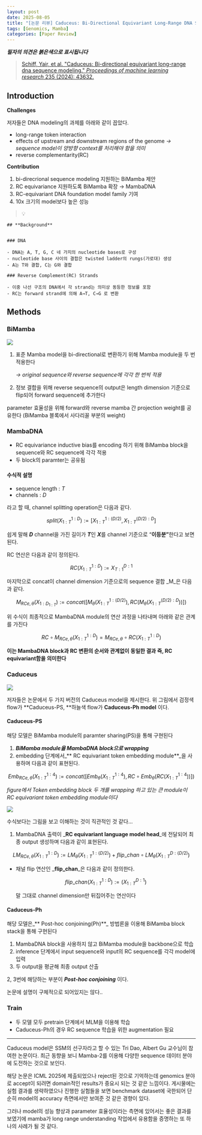 ```yaml
---
layout: post
date: 2025-08-05
title: "[논문 리뷰] Caduceus: Bi-Directional Equivariant Long-Range DNA Sequence Modeling"
tags: [Genomics, Mamba]
categories: [Paper Review]
---
```


<span class="notion-red">_**필자의 의견은 붉은색으로 표시됩니다**_</span>


> [Schiff, Yair, et al. "Caduceus: Bi-directional equivariant long-range dna sequence modeling." ](https://pmc.ncbi.nlm.nih.gov/articles/PMC12189541/)[_Proceedings of machine learning research_](https://pmc.ncbi.nlm.nih.gov/articles/PMC12189541/)[ 235 (2024): 43632.](https://pmc.ncbi.nlm.nih.gov/articles/PMC12189541/)



## Introduction


**Challenges**


저자들은 DNA modeling의 과제를 아래와 같이 꼽았다.

- long-range token interaction
- effects of upstream and downstream regions of the genome 
_→ sequence model이 양방향 context를 처리해야 함을 의미_
- reverse complementarity(RC)

**Contribution**

1. bi-direcrional sequence modeling 지원하는 BiMamba 제안
1. RC equivariance 지원하도록 BiMamba 확장 → MambaDNA
1. RC-equivariant DNA foundation model family 기여
1. 10x 크기의 model보다 높은 성능

> 💡 


	## **Background**


	### DNA

	- DNA는 A, T, G, C 네 가지의 nucleotide bases로 구성
	- nucleotide base 사이의 결합은 twisted ladder의 rungs(가로대) 생성
	- A는 T와 결합, C는 G와 결합

	### Reverse Complement(RC) Strands

	- 이중 나선 구조의 DNA에서 각 strand는 의미상 동등한 정보를 포함
	- RC는 forward strand에 의해 A→T, C→G 로 변환


## Methods



### BiMamba


![](https://prod-files-secure.s3.us-west-2.amazonaws.com/542b861c-36a8-4051-84e5-8804b6728dba/2c247d59-7815-4980-99f0-8f0d21f445a7/image.png?X-Amz-Algorithm=AWS4-HMAC-SHA256&X-Amz-Content-Sha256=UNSIGNED-PAYLOAD&X-Amz-Credential=ASIAZI2LB4663EN4DCTB%2F20251004%2Fus-west-2%2Fs3%2Faws4_request&X-Amz-Date=20251004T050105Z&X-Amz-Expires=3600&X-Amz-Security-Token=IQoJb3JpZ2luX2VjELz%2F%2F%2F%2F%2F%2F%2F%2F%2F%2FwEaCXVzLXdlc3QtMiJGMEQCIAmYyuRM6va0aHTmm96wa2sWGfsyhH5pgxSfZWwRYctUAiBeXWwBVSbroZllU9N67%2B%2Buzw8Cip4K3FIWvnOhXdIavCr%2FAwhVEAAaDDYzNzQyMzE4MzgwNSIMyr9oCwIKGcXSrL5yKtwDaKEFMWrPYEf1a%2FVNF%2BWfp0FYItGYQWhG6Q2qu3E%2FVjrlIEHVd0YboS04NVw31agycSsf6mrjuv%2BAAf1iGFmt8qxerP8vOjtwfLb3kgUQJ9uPFv3wdWCItCm4ppfF6LdXC6r%2ByOZdDY1LYjJPZ2YAFli3IpNq%2FxzgvZEJ6XRrAUvIivwJnEDrQnrxwi90Gs8FEDQb8fCJ%2F3T1e7qrMRYQnZvYUqyAde2QV1C1y4VeWrpwDqs7I1RDjvNWrdVxwuMlD1%2B0kN1OkERxQgy1gyeCM9PKSHQ2CuFaSqy%2FPNuF7uw6DCFy%2Fzv0zCBLjbu3C9S2YaZrTUi9MzdGfX1147GOgsAUwKtsI1BRhgEEeKZWco4rqSZnv6qzHjmSTHxpf8UOAR0DLM7pBNfdY2m0lsNAVAa6k3LSeAVCrd1JBs6475EQ5y0Dc%2B7purrirFaAJ6XnL%2BjXhq88mEEYfZJDw%2BKNVeNrGSlRENTqzCiUPFuxXpUfARq%2FeEye%2FV1Pt6WX80YcPTveq%2BWTNRyY5w2AXlIxL1HTFJFH6q0MJfjpGf7Xzq1Cx5VvDl0CqkTjrjM4aDscfcBBbxCB3SgJd5Mst0c2IRTXoN8gECPGDI1UX4fuDTHEWQ22heGe5cjkbdIwwr6CxwY6pgEzklGMfszexOVgj5gJHHwDNu%2F8D3PdTDmqyOuaDzLwaZ7eRLfS1ELdTBbC5MIRF7jc0gWzhEHS5RyNbGL1GQ9R%2FflBMiEteDLe4wLgIisrBqf0q3OrEFc%2FIiNrQe7lYo11TZlQZDQnKMYfztFZGoiZwJO1E1kxFDOIoz89Ptey%2FVAXS6OCynEVJN%2B5qgrGm17WCDQCsbH%2BcaDKGNltiB37YwL5aaEm&X-Amz-Signature=5187e7c5d51a662820c803b034e7f154e560198cce7d775d013d70d91d031cc0&X-Amz-SignedHeaders=host&x-amz-checksum-mode=ENABLED&x-id=GetObject)

1. 표준 Mamba model을 bi-directional로 변환하기 위해 Mamba module을 두 번 적용한다

	_→ original sequence와 reverse sequence에 각각 한 번씩 적용_

1. 정보 결합을 위해 reverse sequence의 output은 length dimension 기준으로 flip되어 forward sequence에 추가한다

parameter 효율성을 위해 forward와 reverse mamba 간 projection weight를 공유한다 (BiMamba 블록에서 사다리꼴 부분의 weight)



### MambaDNA

- RC equivariance inductive bias를 encoding 하기 위해 BiMamba block을 sequence와 RC sequence에 각각 적용
- 두 block의 paramter는 공유됨


#### 수식적 설명

- sequence length : _T_
- channels : _D_

라고 할 때,  channel splitting operation은 다음과 같다.


$$
split(X^{1:D}_{1:T}):=[X^{1:(D/2)}_{1:T},X^{(D/2):D}_{1:T}]
$$


<span class="notion-red">쉽게 말해 </span><span class="notion-red">_**D**_</span><span class="notion-red"> channel을 가진 길이가 </span><span class="notion-red">_**T**_</span><span class="notion-red">인 </span><span class="notion-red">_**X**_</span><span class="notion-red">를 channel 기준으로 “</span><span class="notion-red">**이등분”**</span><span class="notion-red">한다고 보면 된다.</span>


RC 연산은 다음과 같이 정의된다.


$$
RC(X^{1:D}_{1:T}):=X^{D:1}_{T:1}
$$


마지막으로 concat이 channel dimension 기준으로의 sequence 결합 _M_은 다음과 같다.


$$
M_{RCe,\theta}(X_{1:D_{1:T}}):=concat([M_{\theta}(X^{1:(D/2)}_{1:T}),RC(M_{\theta}(X^{(D/2):D}_{1:T}))])
$$


위 수식이 최종적으로 MambaDNA module의 연산 과정을 나타내며 아래와 같은 관계를 가진다


$$
RC\circ M_{RCe,\theta}(X^{1:D}_{1:T}) = M_{RCe,\theta} \circ RC(X^{1:D}_{1:T})
$$


**이는 MambaDNA block과 RC 변환의 순서와 관계없이 동일한 결과 즉, RC equivariant함을 의미한다**



### Caduceus


![](https://prod-files-secure.s3.us-west-2.amazonaws.com/542b861c-36a8-4051-84e5-8804b6728dba/f94a60d7-8145-473b-aef9-7c68d3ec604a/image.png?X-Amz-Algorithm=AWS4-HMAC-SHA256&X-Amz-Content-Sha256=UNSIGNED-PAYLOAD&X-Amz-Credential=ASIAZI2LB4663EN4DCTB%2F20251004%2Fus-west-2%2Fs3%2Faws4_request&X-Amz-Date=20251004T050105Z&X-Amz-Expires=3600&X-Amz-Security-Token=IQoJb3JpZ2luX2VjELz%2F%2F%2F%2F%2F%2F%2F%2F%2F%2FwEaCXVzLXdlc3QtMiJGMEQCIAmYyuRM6va0aHTmm96wa2sWGfsyhH5pgxSfZWwRYctUAiBeXWwBVSbroZllU9N67%2B%2Buzw8Cip4K3FIWvnOhXdIavCr%2FAwhVEAAaDDYzNzQyMzE4MzgwNSIMyr9oCwIKGcXSrL5yKtwDaKEFMWrPYEf1a%2FVNF%2BWfp0FYItGYQWhG6Q2qu3E%2FVjrlIEHVd0YboS04NVw31agycSsf6mrjuv%2BAAf1iGFmt8qxerP8vOjtwfLb3kgUQJ9uPFv3wdWCItCm4ppfF6LdXC6r%2ByOZdDY1LYjJPZ2YAFli3IpNq%2FxzgvZEJ6XRrAUvIivwJnEDrQnrxwi90Gs8FEDQb8fCJ%2F3T1e7qrMRYQnZvYUqyAde2QV1C1y4VeWrpwDqs7I1RDjvNWrdVxwuMlD1%2B0kN1OkERxQgy1gyeCM9PKSHQ2CuFaSqy%2FPNuF7uw6DCFy%2Fzv0zCBLjbu3C9S2YaZrTUi9MzdGfX1147GOgsAUwKtsI1BRhgEEeKZWco4rqSZnv6qzHjmSTHxpf8UOAR0DLM7pBNfdY2m0lsNAVAa6k3LSeAVCrd1JBs6475EQ5y0Dc%2B7purrirFaAJ6XnL%2BjXhq88mEEYfZJDw%2BKNVeNrGSlRENTqzCiUPFuxXpUfARq%2FeEye%2FV1Pt6WX80YcPTveq%2BWTNRyY5w2AXlIxL1HTFJFH6q0MJfjpGf7Xzq1Cx5VvDl0CqkTjrjM4aDscfcBBbxCB3SgJd5Mst0c2IRTXoN8gECPGDI1UX4fuDTHEWQ22heGe5cjkbdIwwr6CxwY6pgEzklGMfszexOVgj5gJHHwDNu%2F8D3PdTDmqyOuaDzLwaZ7eRLfS1ELdTBbC5MIRF7jc0gWzhEHS5RyNbGL1GQ9R%2FflBMiEteDLe4wLgIisrBqf0q3OrEFc%2FIiNrQe7lYo11TZlQZDQnKMYfztFZGoiZwJO1E1kxFDOIoz89Ptey%2FVAXS6OCynEVJN%2B5qgrGm17WCDQCsbH%2BcaDKGNltiB37YwL5aaEm&X-Amz-Signature=3f0edde0d49d7df97c49fdb9abdd2bd7a16ed11765590f33b288c855b94bcc0c&X-Amz-SignedHeaders=host&x-amz-checksum-mode=ENABLED&x-id=GetObject)


저자들은 논문에서 두 가지 버전의 Caduceus model을 제시한다. 위 그림에서 검정색 flow가 **Caduceus-PS, **하늘색 flow가 **Caduceus-Ph model** 이다.



#### Caduceus-PS


해당 모델은 BiMamba module의 paramter sharing(PS)을 통해 구현된다

1. _**BiMamba module을 MambaDNA block으로 wrapping**_
1. embedding 단계에서_** RC equivariant token embedding module**_을 사용하며 다음과 같이 표현된다.

$$
Emb_{RCe,\theta}(X^{1:4}_{1:T}):=concat([Emb_{\theta}(X^{1:4}_{1:T}),RC \circ Emb_{\theta}(RC(X^{1:4}_{1:T}))])
$$


_figure에서 Token embedding block 두 개를 wrapping 하고 있는 큰 module이 RC equivariant token embedding module이다_


![](https://prod-files-secure.s3.us-west-2.amazonaws.com/542b861c-36a8-4051-84e5-8804b6728dba/b175e4da-71eb-4e91-8c23-a06dabe673c9/image.png?X-Amz-Algorithm=AWS4-HMAC-SHA256&X-Amz-Content-Sha256=UNSIGNED-PAYLOAD&X-Amz-Credential=ASIAZI2LB4663EN4DCTB%2F20251004%2Fus-west-2%2Fs3%2Faws4_request&X-Amz-Date=20251004T050105Z&X-Amz-Expires=3600&X-Amz-Security-Token=IQoJb3JpZ2luX2VjELz%2F%2F%2F%2F%2F%2F%2F%2F%2F%2FwEaCXVzLXdlc3QtMiJGMEQCIAmYyuRM6va0aHTmm96wa2sWGfsyhH5pgxSfZWwRYctUAiBeXWwBVSbroZllU9N67%2B%2Buzw8Cip4K3FIWvnOhXdIavCr%2FAwhVEAAaDDYzNzQyMzE4MzgwNSIMyr9oCwIKGcXSrL5yKtwDaKEFMWrPYEf1a%2FVNF%2BWfp0FYItGYQWhG6Q2qu3E%2FVjrlIEHVd0YboS04NVw31agycSsf6mrjuv%2BAAf1iGFmt8qxerP8vOjtwfLb3kgUQJ9uPFv3wdWCItCm4ppfF6LdXC6r%2ByOZdDY1LYjJPZ2YAFli3IpNq%2FxzgvZEJ6XRrAUvIivwJnEDrQnrxwi90Gs8FEDQb8fCJ%2F3T1e7qrMRYQnZvYUqyAde2QV1C1y4VeWrpwDqs7I1RDjvNWrdVxwuMlD1%2B0kN1OkERxQgy1gyeCM9PKSHQ2CuFaSqy%2FPNuF7uw6DCFy%2Fzv0zCBLjbu3C9S2YaZrTUi9MzdGfX1147GOgsAUwKtsI1BRhgEEeKZWco4rqSZnv6qzHjmSTHxpf8UOAR0DLM7pBNfdY2m0lsNAVAa6k3LSeAVCrd1JBs6475EQ5y0Dc%2B7purrirFaAJ6XnL%2BjXhq88mEEYfZJDw%2BKNVeNrGSlRENTqzCiUPFuxXpUfARq%2FeEye%2FV1Pt6WX80YcPTveq%2BWTNRyY5w2AXlIxL1HTFJFH6q0MJfjpGf7Xzq1Cx5VvDl0CqkTjrjM4aDscfcBBbxCB3SgJd5Mst0c2IRTXoN8gECPGDI1UX4fuDTHEWQ22heGe5cjkbdIwwr6CxwY6pgEzklGMfszexOVgj5gJHHwDNu%2F8D3PdTDmqyOuaDzLwaZ7eRLfS1ELdTBbC5MIRF7jc0gWzhEHS5RyNbGL1GQ9R%2FflBMiEteDLe4wLgIisrBqf0q3OrEFc%2FIiNrQe7lYo11TZlQZDQnKMYfztFZGoiZwJO1E1kxFDOIoz89Ptey%2FVAXS6OCynEVJN%2B5qgrGm17WCDQCsbH%2BcaDKGNltiB37YwL5aaEm&X-Amz-Signature=54619b2336ad9fc3c3662be968de02095d0993142ea8604b66a6db108f32d980&X-Amz-SignedHeaders=host&x-amz-checksum-mode=ENABLED&x-id=GetObject)


<span class="notion-red">수식보다는 그림을 보고 이해하는 것이 직관적인 것 같다…</span>

1. MambaDNA 출력이 _**RC equivariant language model head**_에 전달되어 최종 output 생성하며 다음과 같이 표현된다.

$$
LM_{RCe,\theta}(X^{1:D}_{1:T}):= LM_{\theta}(X^{1:(D/2)}_{1:T})+flip\_chan\circ LM_{\theta}(X^{D:(D/2)}_{1:T})
$$

- 채널 flip 연산인 _**flip\_chan**_은 다음과 같이 정의한다.

	$$
	flip\_chan(X^{1:D}_{1:T}):=(X^{D:1}_{1:T})
	$$


	말 그대로 channel dimension만 뒤집어주는 연산이다



#### Caduceus-Ph


해당 모델은_** Post-hoc conjoining(Ph)**_ 방법론을 이용해 BiMamba block stack을 통해 구현된다

1. MambaDNA block을 사용하지 않고 BiMamba module을 backbone으로 학습
1. inference 단계에서 input sequence와 input의 RC sequence를 각각 model에 입력
1. 두 output을 평균해 최종 output 산출

2, 3번에 해당하는 부분이 _**Post-hoc conjoining**_ 이다.


<span class="notion-red">논문에 설명이 구체적으로 되어있지는 않다..</span>



### Train

- 두 모델 모두 pretrain 단계에서 MLM을 이용해 학습
- Caduceus-Ph의 경우 RC sequence 학습을 위한 augmentation 필요

---


<span class="notion-red">Caduceus model은 SSM의 선구자라고 할 수 있는 Tri Dao, Albert Gu 교수님이 참여한 논문이다. 최근 동향을 보니 Mamba-2를 이용해 다양한 sequence 데이터 분야에 도전하는 것으로 보인다.</span>


<span class="notion-red">해당 논문은 ICML 2025에 제출되었으나 reject된 것으로 기억하는데 genomics 분야로 accept이 되려면 domain적인 results가 중요시 되는 것 같은 느낌이다. 게시물에는 실험 결과를 생략하였으나 진행한 실험들을 보면 benchmark dataset에 국한되어 단순히 model의 accuracy 측면에서만 보여준 것 같은 경향이 있다.</span>


<span class="notion-red">그러나 model의 성능 향상과 parameter 효율성이라는 측면에 있어서는 좋은 결과를 보였기에 mamba가 long range understanding 작업에서 유용함을 증명하는 또 하나의 사례가 될 것 같다.</span>

